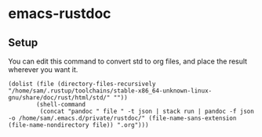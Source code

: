 # emacs-rustdoc

## Setup
You can edit this command to convert std to org files, and place the result wherever you want it.
``` emacs-lisp
(dolist (file (directory-files-recursively "/home/sam/.rustup/toolchains/stable-x86_64-unknown-linux-gnu/share/doc/rust/html/std/" ""))
        (shell-command
         (concat "pandoc " file " -t json | stack run | pandoc -f json -o /home/sam/.emacs.d/private/rustdoc/" (file-name-sans-extension (file-name-nondirectory file)) ".org")))
```

